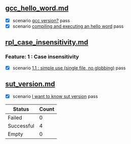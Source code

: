 
## [gcc_hello_word.md](..\..\examples\gcc_hello_word.md)  

  - [X] scenario [gcc version?](..\..\examples\gcc_hello_word.md) pass  
  - [X] scenario [compiling and executing an hello word](..\..\examples\gcc_hello_word.md) pass  

## [rpl_case_insensitivity.md](..\..\examples\rpl_case_insensitivity.md)  

  ### Feature: 1 : Case insensitivity  

  - [X] scenario [1.1 : simple use (single file, no globbing)](..\..\examples\rpl_case_insensitivity.md) pass  

## [sut_version.md](..\..\examples\sut_version.md)  

  - [X] scenario [I want to know sut version](..\..\examples\sut_version.md) pass  

| Status     | Count |
|------------|-------|
| Failed     | 0     |
| Successful | 4     |
| Empty      | 0     |
